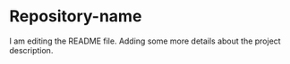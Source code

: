 # Repository-name
I am editing the README file. Adding some more details about the project description.

